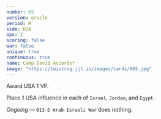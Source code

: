 ```yaml
---
number: 65
version: oracle
period: M
side: USA
ops: 2
scoring: false
war: false
unique: true
continuous: true
name: Camp David Accords*
image: "https://twistrug.jjt.io/images/cards/065.jpg"
---
```

Award USA 1 VP.

Place 1 USA influence in each of `Israel`, `Jordan`, and `Egypt`.

*Ongoing* — `013-E Arab-Israeli War` does nothing.
